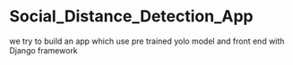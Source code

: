 # Social_Distance_Detection_App
we try to build an app which use pre trained yolo model and front end with Django framework

